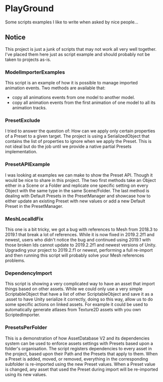 # PlayGround
Some scripts examples I like to write when asked by nice people...

## Notice
This project is just a junk of scripts that may not work all very well together.
I've placed them here just as script example and should probably not be taken to projects as-is.

### ModelImporterExamples
This script is an example of how it is possible to manage imported animation events.
Two methods are available that:
- copy all animations events from one model to another model.
- copy all animation events from the first animation of one model to all its animation tracks.

### PresetExclude
I tried to answer the question of: How can we apply only certain properties of a Preset to a given target.
The project is using a SerializedObject that contains the list of properties to ignore when we apply the Preset.
This is not ideal but do the job until we provide a native partial Presets implementation.

### PresetAPIExample
I was looking at examples we can make to show the Preset API. Though it would be nice to share in this project.
The two first methods take an Object either in a Scene or a Folder and replicate one specific setting on every Object with the same type in the same Scene/Folder.
The last method is dealing with Default Presets in the PresetManager and showcase how to either update an existing Preset with new values or add a new Default Preset in the PresetManager.

### MeshLocalIdFix
This one is a bit tricky, we got a bug with references to Mesh from 2018.3 to 2019.1 that break a lot of references.
While it is now fixed in 2019.2.2f1 and newest, users who didn't notice the bug and continued using 2019.1 with those broken Ids cannot update to 2019.2.2f1 and newest versions of Unity.
Upgrading your project to 2019.2.f1 or newest, performing a full re-import and then running this script will probably solve your Mesh references problems.

### DependencyImport
This script is showing a very complicated way to have an asset that import things based on other assets.
While we could only use a very simple ScriptableObject that have a list of other ScriptableObject and save it as a .asset to have Unity serialize it correctly, doing so this way, allow us to do some specific actions on linked assets.
For example it could be used to automatically generate atlases from Texture2D assets with you own ScriptedImporter.

### PresetsPerFolder
This is a demonstration of how AssetDatabase V2 and its dependencies system can be used to enforce assets settings with Presets based upon a folder's organisation.
The script registers dependencies to every asset in the project, based upon their Path and the Presets that apply to them.
When a Preset is added, moved, or removed, everything in the corresponding subfolder is re-imported using the new Preset values.
When a Preset value is changed, any asset that used the Preset during import will be re-imported using its new values.